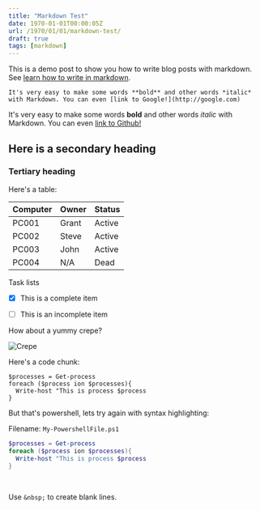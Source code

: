 ```yaml
---
title: "Markdown Test"
date: 1970-01-01T00:00:05Z
url: /1970/01/01/markdown-test/
draft: true
tags: [markdown]
---
```


This is a demo post to show you how to write blog posts with markdown. See [learn how to write in markdown](https://learn-markdown.github.io/).

~~~
It's very easy to make some words **bold** and other words *italic* with Markdown. You can even [link to Google!](http://google.com)
~~~
It's very easy to make some words **bold** and other words *italic* with Markdown. You can even [link to Github!](http://github.com)

## Here is a secondary heading

### Tertiary heading

Here's a  table:

| Computer | Owner | Status |
| :------ |:--- | :--- |
| PC001 | Grant | Active |
| PC002 | Steve | Active |
| PC003 | John | Active |
| PC004 | N/A | Dead |

Task lists
- [x] This is a complete item
- [ ] This is an incomplete item


How about a yummy crepe?

![Crepe](https://s3-media3.fl.yelpcdn.com/bphoto/cQ1Yoa75m2yUFFbY2xwuqw/348s.jpg)

Here's a code chunk:

~~~
$processes = Get-process
foreach ($process ion $processes){
  Write-host "This is process $process
}
~~~

But that's powershell, lets try again with syntax highlighting:

Filename: `My-PowershellFile.ps1`
```powershell
$processes = Get-process
foreach ($process ion $processes){
  Write-host "This is process $process
}
```

&nbsp;

Use `&nbsp;` to create blank lines.


<!-- Press <kbd><kbd>CTRL</kbd>+<kbd>ALT</kbd>+<kbd>Delete</kbd></kbd> to bring up Task Manager. -->
